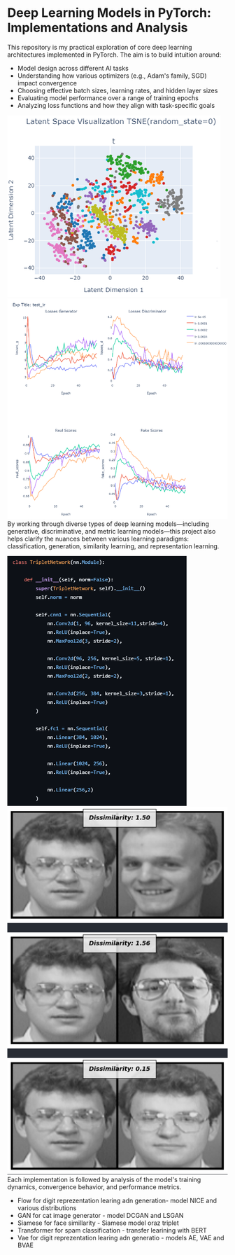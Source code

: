 # Deep Learning Models in PyTorch: Implementations and Analysis
This repository is my practical exploration of core deep learning architectures implemented in PyTorch. The aim is to build intuition around:

* Model design across different AI tasks
* Understanding how various optimizers (e.g., Adam's family, SGD) impact convergence
* Choosing effective batch sizes, learning rates, and hidden layer sizes
* Evaluating model performance over a range of training epochs
* Analyzing loss functions and how they align with task-specific goals

![Sample Image](TSNE_LATENT.png)
![Sample Image](TEST_LR.png)
By working through diverse types of deep learning models—including generative, discriminative, and metric learning models—this project also helps clarify the nuances between various learning paradigms: classification, generation, similarity learning, and representation learning.

![Sample Image](CODE_SAMPLE.png)
![Sample Image](FACE_SIM.png)
Each implementation is followed by analysis of the model's training dynamics, convergence behavior, and performance metrics.

* Flow for digit reprezentation learing adn generation- model NICE and various distributions
* GAN for cat image generator - model DCGAN and LSGAN
* Siamese for face simillarity - Siamese model oraz triplet
* Transformer for spam classification - transfer learining with BERT 
* Vae for digit reprezentation learing adn generatio - models AE, VAE and BVAE
